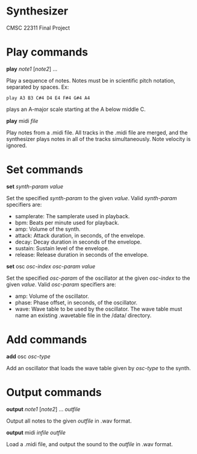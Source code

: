 # Synthesizer
CMSC 22311 Final Project

# Play commands

**play** _note1_ [_note2_] ...

Play a sequence of notes. Notes must be in scientific pitch notation, separated
by spaces. Ex:

    play A3 B3 C#4 D4 E4 F#4 G#4 A4

plays an A-major scale starting at the A below middle C.

**play** midi _file_

Play notes from a .midi file. All tracks in the .midi file are merged, and
the synthesizer plays notes in all of the tracks simultaneously. Note velocity
is ignored.

# Set commands

**set** _synth-param_ _value_

Set the specified _synth-param_ to the given _value_. Valid _synth-param_
specifiers are:
* samplerate: The samplerate used in playback.
* bpm: Beats per minute used for playback.
* amp: Volume of the synth.
* attack: Attack duration, in seconds, of the envelope.
* decay: Decay duration in seconds of the envelope.
* sustain: Sustain level of the envelope.
* release: Release duration in seconds of the envelope.

**set** osc _osc-index_ _osc-param_ _value_

Set the specified _osc-param_ of the oscillator at the given _osc-index_ to the
given _value_. Valid _osc-param_ specifiers are:
* amp: Volume of the oscillator.
* phase: Phase offset, in seconds, of the oscillator.
* wave: Wave table to be used by the oscillator. The wave table must name an
existing .wavetable file in the /data/ directory.

# Add commands

**add** osc _osc-type_

Add an oscillator that loads the wave table given by _osc-type_ to the synth.

# Output commands

**output** _note1_ [_note2_] ... _outfile_

Output all notes to the given _outfile_ in .wav format.

**output** midi _infile_ _outfile_

Load a .midi file, and output the sound to the _outfile_ in .wav format.
